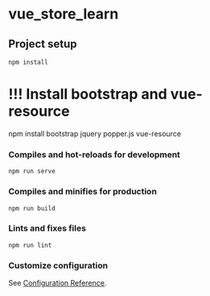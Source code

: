 
# vue_store_learn

## Project setup
```
npm install
```
# !!! Install bootstrap and vue-resource

npm install bootstrap jquery popper.js vue-resource

### Compiles and hot-reloads for development
```
npm run serve
```

### Compiles and minifies for production
```
npm run build
```

### Lints and fixes files
```
npm run lint
```

### Customize configuration
See [Configuration Reference](https://cli.vuejs.org/config/).
